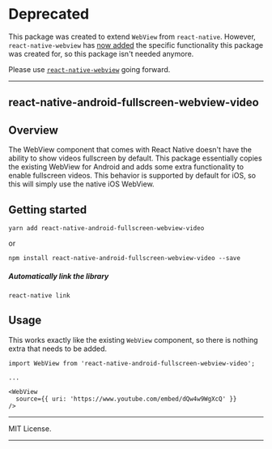 # Deprecated
This package was created to extend `WebView` from `react-native`. However, `react-native-webview` has [now added](https://github.com/react-native-community/react-native-webview/pull/325) the specific functionality this package was created for, so this package isn't needed anymore. 

Please use [`react-native-webview`](https://github.com/react-native-community/react-native-webview) going forward.

---

## react-native-android-fullscreen-webview-video

## Overview

The WebView component that comes with React Native doesn't have the ability to show videos
fullscreen by default. This package essentially copies the existing WebView for Android and adds some extra functionality to enable fullscreen videos. This behavior is supported by default for iOS, so this will simply use the native iOS WebView.

## Getting started

`yarn add react-native-android-fullscreen-webview-video`

or

`npm install react-native-android-fullscreen-webview-video --save`

##### Automatically link the library

`react-native link`

## Usage

This works exactly like the existing `WebView` component, so there is nothing extra that needs to be added.

```
import WebView from 'react-native-android-fullscreen-webview-video';

...

<WebView
  source={{ uri: 'https://www.youtube.com/embed/dQw4w9WgXcQ' }}
/>
```

---

MIT License.

---
